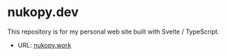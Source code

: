 # nukopy.dev

This repository is for my personal web site built with Svelte / TypeScript.

- URL: [nukopy.work](https://www.nukopy.work)
